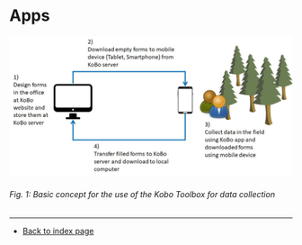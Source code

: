 # Apps


<img src="../images/kobo_cycle.jpg" alt="Tree rings" class="inline" width="800"/>

###### Fig. 1: Basic concept for the use of the Kobo Toolbox for data collection 


---  
* [Back to index page](../index.md)
